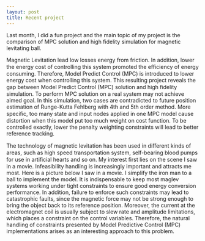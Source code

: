 ```yaml
---
layout: post
title: Recent project
---
```


Last month, I did a fun project and the main topic of my project is the comparison of MPC solution and high fidelity simulation for magnetic levitating ball.
 
Magnetic Levitation lead low losses energy from friction. In addition, lower the energy cost of controlling this system promoted the eﬃciency of energy consuming. Therefore, Model Predict Control (MPC) is introduced to lower energy cost when controlling this system. This resulting project reveals the gap between Model Predict Control (MPC) solution and high ﬁdelity simulation. To perform MPC solution on a real system may not achieve aimed goal. In this simulation, two cases are contradicted to future position estimation of Runge-Kutta Fehlberg with 4th and 5th order method. More speciﬁc, too many state and input nodes applied in one MPC model cause distortion when this model put too much weight on cost function. To be controlled exactly, lower the penalty weighting constraints will lead to better reference tracking.

The technology of magnetic levitation has been used in diﬀerent kinds of areas, such as high speed transportation system, self-bearing blood pumps for use in artiﬁcial hearts and so on. My interest ﬁrst lies on the scene I saw in a movie. Infeasibility handling is increasingly important and attracts me most. Here is a picture below I saw in a movie. I simplify the iron man to a ball to implement the model. It is indispensable to keep most maglev systems working under tight constraints to ensure good energy conversion performance. In addition, failure to enforce such constraints may lead to catastrophic faults, since the magnetic force may not be strong enough to bring the object back to its reference position. Moreover, the current at the electromagnet coil is usually subject to slew rate and amplitude limitations, which places a constraint on the control variables. Therefore, the natural handling of constraints presented by Model Predictive Control (MPC) implementations arises as an interesting approach to this problem.

